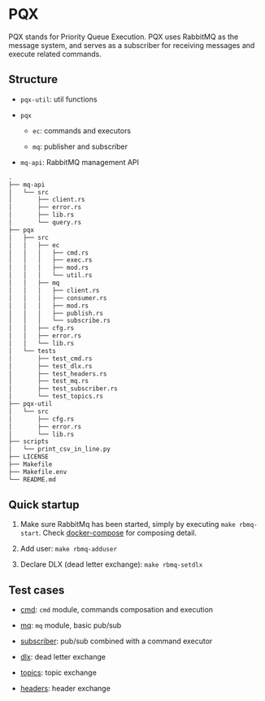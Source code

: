 # PQX

PQX stands for Priority Queue Execution. PQX uses RabbitMQ as the message system, and serves as a subscriber for receiving messages and execute related commands.

## Structure

- `pqx-util`: util functions

- `pqx`

  - `ec`: commands and executors

  - `mq`: publisher and subscriber

- `mq-api`: RabbitMQ management API

```txt
.
├── mq-api
│   └── src
│       ├── client.rs
│       ├── error.rs
│       ├── lib.rs
│       └── query.rs
├── pqx
│   ├── src
│   │   ├── ec
│   │   │   ├── cmd.rs
│   │   │   ├── exec.rs
│   │   │   ├── mod.rs
│   │   │   └── util.rs
│   │   ├── mq
│   │   │   ├── client.rs
│   │   │   ├── consumer.rs
│   │   │   ├── mod.rs
│   │   │   ├── publish.rs
│   │   │   └── subscribe.rs
│   │   ├── cfg.rs
│   │   ├── error.rs
│   │   └── lib.rs
│   └── tests
│       ├── test_cmd.rs
│       ├── test_dlx.rs
│       ├── test_headers.rs
│       ├── test_mq.rs
│       ├── test_subscriber.rs
│       └── test_topics.rs
├── pqx-util
│   └── src
│       ├── cfg.rs
│       ├── error.rs
│       └── lib.rs
├── scripts
│   └── print_csv_in_line.py
├── LICENSE
├── Makefile
├── Makefile.env
└── README.md
```

## Quick startup

1. Make sure RabbitMq has been started, simply by executing `make rbmq-start`. Check [docker-compose](./docker/rabbitmq/docker-compose.yml) for composing detail.

1. Add user: `make rbmq-adduser`

1. Declare DLX (dead letter exchange): `make rbmq-setdlx`

## Test cases

- [cmd](./pqx/tests/test_cmd.rs): `cmd` module, commands composation and execution

- [mq](./pqx/tests/test_mq.rs): `mq` module, basic pub/sub

- [subscriber](./pqx/tests/test_subscriber.rs): pub/sub combined with a command executor

- [dlx](./pqx/tests/test_dlx.rs): dead letter exchange

- [topics](./pqx/tests/test_topics.rs): topic exchange

- [headers](./pqx/tests/test_headers.rs): header exchange

